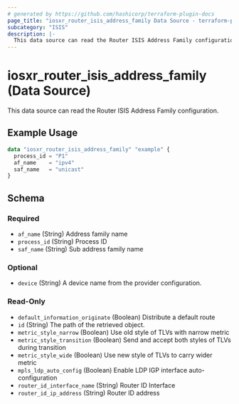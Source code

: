```yaml
---
# generated by https://github.com/hashicorp/terraform-plugin-docs
page_title: "iosxr_router_isis_address_family Data Source - terraform-provider-iosxr"
subcategory: "ISIS"
description: |-
  This data source can read the Router ISIS Address Family configuration.
---
```


# iosxr_router_isis_address_family (Data Source)

This data source can read the Router ISIS Address Family configuration.

## Example Usage

```terraform
data "iosxr_router_isis_address_family" "example" {
  process_id = "P1"
  af_name    = "ipv4"
  saf_name   = "unicast"
}
```

<!-- schema generated by tfplugindocs -->
## Schema

### Required

- `af_name` (String) Address family name
- `process_id` (String) Process ID
- `saf_name` (String) Sub address family name

### Optional

- `device` (String) A device name from the provider configuration.

### Read-Only

- `default_information_originate` (Boolean) Distribute a default route
- `id` (String) The path of the retrieved object.
- `metric_style_narrow` (Boolean) Use old style of TLVs with narrow metric
- `metric_style_transition` (Boolean) Send and accept both styles of TLVs during transition
- `metric_style_wide` (Boolean) Use new style of TLVs to carry wider metric
- `mpls_ldp_auto_config` (Boolean) Enable LDP IGP interface auto-configuration
- `router_id_interface_name` (String) Router ID Interface
- `router_id_ip_address` (String) Router ID address



